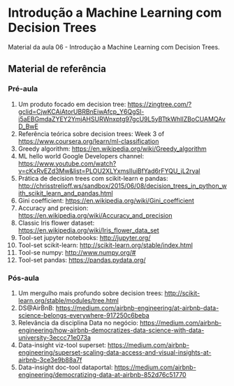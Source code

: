 # Introdução a Machine Learning com Decision Trees
Material da aula 06 - Introdução a Machine Learning com Decision Trees.

## Material de referência
### Pré-aula
1. Um produto focado em decision tree: https://zingtree.com/?gclid=CjwKCAiAtorUBRBnEiwAfcp_Y6QgSl-i5aEBGmdaZYEY2YmjAHSURWnxptg97gcU9L5yBTtkWhIIZBoCUAMQAvD_BwE
2. Referência teórica sobre decision trees: Week 3 of https://www.coursera.org/learn/ml-classification
3. Greedy algorithm: https://en.wikipedia.org/wiki/Greedy_algorithm
4. ML hello world Google Developers channel: https://www.youtube.com/watch?v=cKxRvEZd3Mw&list=PLOU2XLYxmsIIuiBfYad6rFYQU_jL2ryal
5. Prática de decision trees com scikit-learn e pandas: http://chrisstrelioff.ws/sandbox/2015/06/08/decision_trees_in_python_with_scikit_learn_and_pandas.html
6. Gini coefficient: https://en.wikipedia.org/wiki/Gini_coefficient
7. Accuracy and precision: https://en.wikipedia.org/wiki/Accuracy_and_precision
8. Classic Iris flower dataset: https://en.wikipedia.org/wiki/Iris_flower_data_set
9. Tool-set jupyter notebooks: http://jupyter.org/
10. Tool-set scikit-learn: http://scikit-learn.org/stable/index.html
11. Tool-se numpy: http://www.numpy.org/#
12. Tool-set pandas: https://pandas.pydata.org/

### Pós-aula
1. Um mergulho mais profundo sobre decision trees: http://scikit-learn.org/stable/modules/tree.html
2. DS@AirBnB: https://medium.com/airbnb-engineering/at-airbnb-data-science-belongs-everywhere-917250c6beba
3. Relevância da disciplina Data no negócio: https://medium.com/airbnb-engineering/how-airbnb-democratizes-data-science-with-data-university-3eccc71e073a
4. Data-insight viz-tool superset: https://medium.com/airbnb-engineering/superset-scaling-data-access-and-visual-insights-at-airbnb-3ce3e9b88a7f
5. Data-insight doc-tool dataportal: https://medium.com/airbnb-engineering/democratizing-data-at-airbnb-852d76c51770
